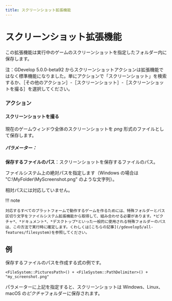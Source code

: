 ```yaml
---
title: スクリーンショット拡張機能
---
```

# スクリーンショット拡張機能

この拡張機能は実行中のゲームのスクリーンショットを指定したフォルダー内に保存します。

注：GDevelop 5.0.0-beta92 からスクリーンショットアクションは拡張機能ではなく標準機能になりました。単にアクションで「スクリーンショット」を検索するか、［その他のアクション］-［スクリーンショット］-［スクリーンショットを撮る］を選択してください。

### アクション

#### スクリーンショットを撮る

現在のゲームウィンドウ全体のスクリーンショットを *png* 形式のファイルとして保存します。

##### パラメーター：

**保存するファイルのパス**：スクリーンショットを保存するファイルのパス。

ファイルシステム上の絶対パスを指定します（Windows の場合は "C:\MyFolder\MyScreenshot.png" のような文字列）。

相対パスには対応していません。

!!! note

    対応するすべてのプラットフォームで動作するゲームを作るためには、特殊フォルダーとパス区切り文字をファイルシステム拡張機能から取得して、組み合わせる必要があります。*ピクチャ*、*ドキュメント*、*デスクトップ*といった一般的に使用される特殊フォルダーのパスは、この方法で実行時に確定します。くわしくは[こちらの記事](/gdevelop5/all-features/filesystem)を参照してください。

## 例

保存するファイルのパスを作成する式の例です。

``` <FileSystem::PicturesPath>() + <FileSystem::PathDelimiter>() + "my_screenshot.png" ```

パラメーターに上記を指定すると、スクリーンショットは Windows、Linux、macOS の*ピクチャ*フォルダーに保存されます。
